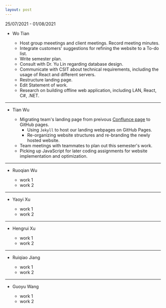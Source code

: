 ```yaml
---
layout: post
---
```


25/07/2021 - 01/08/2021

- Wo Tian

  - Host group meeetings and client meetings. Record meeting minutes.
  - Integrate customers' suggestions for refining the website to a To-do list.
  - Write semester plan.
  - Consult with Dr. Yu Lin regarding database design.
  - Communicate with CSIT about technical requirements, including the usage of React and different servers.
  - Restructure landing page.
  - Edit Statement of work.
  - Research on building offline web application, including LAN, React, C#, .NET.   

<hr class="hr-dotted">

- Tian Wu

  - Migrating team's landing page from preivous [Conflunce page](https://techlauncher.atlassian.net/wiki/spaces/TECHLAUNCH/overview) to GitHub pages.
    - Using `Jekyll` to host our landing webpages on GitHub Pages.
    - Re-organizing website structures and re-branding the newly hosted website.
  - Team meetings with teammates to plan out this semester's work.
  - Picking up JavaScript for later coding assignments for website implementation and optimization.

<hr class="hr-dotted">

- Ruoqian Wu

  - work 1
  - work 2

<hr class="hr-dotted">

- Yaoyi Xu

  - work 1
  - work 2

<hr class="hr-dotted">

- Hengrui Xu

  - work 1
  - work 2

<hr class="hr-dotted">

- Ruiqiao Jiang

  - work 1
  - work 2

<hr class="hr-dotted">

- Guoyu Wang

  - work 1
  - work 2
